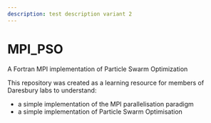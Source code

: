 ```yaml
---
description: test description variant 2
---
```


# MPI\_PSO

A Fortran MPI implementation of Particle Swarm Optimization

This repository was created as a learning resource for members of Daresbury labs to understand:

* a simple implementation of the MPI parallelisation paradigm
* a simple implementation of Particle Swarm Optimisation

